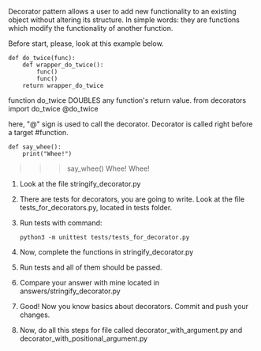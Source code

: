 Decorator pattern allows a user to add new functionality to an existing object 
without altering its structure. In simple words: they are functions which modify
the functionality of another function.

Before start, please, look at this example below.

```
def do_twice(func):
    def wrapper_do_twice():
        func()
        func()
    return wrapper_do_twice
```

function do_twice DOUBLES any function's return value.
from decorators import do_twice
@do_twice

here, "@" sign is used to call the decorator. Decorator is called  right before a target #function.
```
def say_whee():
    print("Whee!")
```
>>> say_whee()
Whee!
Whee!

1. Look at the file stringify_decorator.py

2. There are tests for decorators, you are going to write. Look at the file tests_for_decorators.py, located in tests folder.

3. Run tests with command:

    ```python3 -m unittest tests/tests_for_decorator.py```

4. Now, complete the functions in stringify_decorator.py

5. Run tests and all of them should be passed.

6. Compare your answer with mine located in answers/stringify_decorator.py

7. Good! Now you know basics about decorators. Commit and push your changes. 

8. Now, do all this steps for file called decorator_with_argument.py and decorator_with_positional_argument.py
